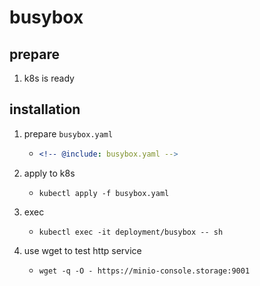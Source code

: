 # busybox

## prepare

1. k8s is ready

## installation

1. prepare `busybox.yaml`
    * ```yaml
      <!-- @include: busybox.yaml -->
      ```
2. apply to k8s
    * ```shell
      kubectl apply -f busybox.yaml
      ```
3. exec
    * ```shell
      kubectl exec -it deployment/busybox -- sh
      ```
4. use wget to test http service
    * ```shell
      wget -q -O - https://minio-console.storage:9001
      ```
